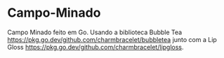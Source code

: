 # Campo-Minado

Campo Minado feito em Go.
Usando a biblioteca Bubble Tea https://pkg.go.dev/github.com/charmbracelet/bubbletea junto com a Lip Gloss https://pkg.go.dev/github.com/charmbracelet/lipgloss.
